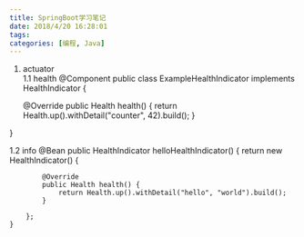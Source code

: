 ```yaml
---
title: SpringBoot学习笔记
date: 2018/4/20 16:28:01
tags:
categories: [编程, Java]
---
```


1. actuator  
1.1 health
@Component
public class ExampleHealthIndicator implements HealthIndicator {

	@Override
	public Health health() {
		return Health.up().withDetail("counter", 42).build();
	}

}

1.2 info
@Bean
	public HealthIndicator helloHealthIndicator() {
		return new HealthIndicator() {

			@Override
			public Health health() {
				return Health.up().withDetail("hello", "world").build();
			}

		};
	}
